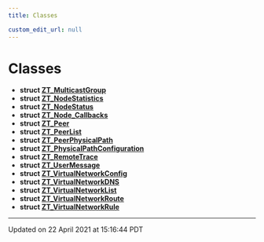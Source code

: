 ```yaml
---
title: Classes

custom_edit_url: null
---
```


# Classes




* **struct [ZT_MulticastGroup](/autogen/libztcore/classes/struct_z_t___multicast_group.md)** 
* **struct [ZT_NodeStatistics](/autogen/libztcore/classes/struct_z_t___node_statistics.md)** 
* **struct [ZT_NodeStatus](/autogen/libztcore/classes/struct_z_t___node_status.md)** 
* **struct [ZT_Node_Callbacks](/autogen/libztcore/classes/struct_z_t___node___callbacks.md)** 
* **struct [ZT_Peer](/autogen/libztcore/classes/struct_z_t___peer.md)** 
* **struct [ZT_PeerList](/autogen/libztcore/classes/struct_z_t___peer_list.md)** 
* **struct [ZT_PeerPhysicalPath](/autogen/libztcore/classes/struct_z_t___peer_physical_path.md)** 
* **struct [ZT_PhysicalPathConfiguration](/autogen/libztcore/classes/struct_z_t___physical_path_configuration.md)** 
* **struct [ZT_RemoteTrace](/autogen/libztcore/classes/struct_z_t___remote_trace.md)** 
* **struct [ZT_UserMessage](/autogen/libztcore/classes/struct_z_t___user_message.md)** 
* **struct [ZT_VirtualNetworkConfig](/autogen/libztcore/classes/struct_z_t___virtual_network_config.md)** 
* **struct [ZT_VirtualNetworkDNS](/autogen/libztcore/classes/struct_z_t___virtual_network_d_n_s.md)** 
* **struct [ZT_VirtualNetworkList](/autogen/libztcore/classes/struct_z_t___virtual_network_list.md)** 
* **struct [ZT_VirtualNetworkRoute](/autogen/libztcore/classes/struct_z_t___virtual_network_route.md)** 
* **struct [ZT_VirtualNetworkRule](/autogen/libztcore/classes/struct_z_t___virtual_network_rule.md)** 



-------------------------------

Updated on 22 April 2021 at 15:16:44 PDT
